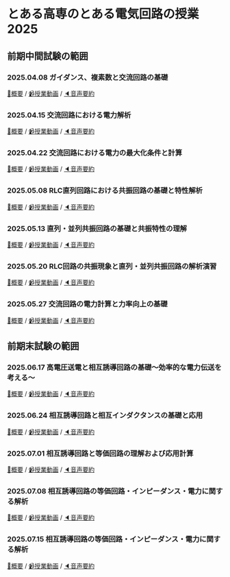 # とある高専のとある電気回路の授業 2025

## 前期中間試験の範囲
### 2025.04.08 ガイダンス、複素数と交流回路の基礎
[:blue_book:概要](https://github.com/naoya1110/electric_circuit_2_2025/blob/main/20250408.md) / 
[:video_camera:授業動画](https://kosenjp.sharepoint.com/sites/039R73ESII/_layouts/15/embed.aspx?UniqueId=d04c620c-f40d-4ef4-91c7-2246e009207f&embed=%7B%22ust%22%3Atrue%2C%22hv%22%3A%22CopyEmbedCode%22%7D&referrer=StreamWebApp&referrerScenario=EmbedDialog.Create) / 
[:speaker:音声要約](https://kosenjp.sharepoint.com/sites/039R73ESII/_layouts/15/embed.aspx?UniqueId=96705804-0173-4cb8-ae4d-38094052f9a9&embed=%7B%22ust%22%3Atrue%2C%22hv%22%3A%22CopyEmbedCode%22%7D&referrer=StreamWebApp&referrerScenario=EmbedDialog.Create)

### 2025.04.15 交流回路における電力解析
[:blue_book:概要](https://github.com/naoya1110/electric_circuit_2_2025/blob/main/20250415.md) / 
[:video_camera:授業動画](https://kosenjp.sharepoint.com/sites/039R73ESII/_layouts/15/embed.aspx?UniqueId=28739e23-c3ef-4fe7-a726-f567805cd984&embed=%7B%22ust%22%3Atrue%2C%22hv%22%3A%22CopyEmbedCode%22%7D&referrer=StreamWebApp&referrerScenario=EmbedDialog.Create) / 
[:speaker:音声要約](https://kosenjp.sharepoint.com/sites/039R73ESII/_layouts/15/embed.aspx?UniqueId=247d0baa-6f09-4071-a314-f5951de51a10&embed=%7B%22ust%22%3Atrue%2C%22hv%22%3A%22CopyEmbedCode%22%7D&referrer=StreamWebApp&referrerScenario=EmbedDialog.Create)

### 2025.04.22 交流回路における電力の最大化条件と計算
[:blue_book:概要](https://github.com/naoya1110/electric_circuit_2_2025/blob/main/20250422.md) / 
[:video_camera:授業動画](https://kosenjp.sharepoint.com/sites/039R73ESII/_layouts/15/embed.aspx?UniqueId=627b08f4-504a-4a9f-8a29-46353d89ded6&embed=%7B%22ust%22%3Atrue%2C%22hv%22%3A%22CopyEmbedCode%22%7D&referrer=StreamWebApp&referrerScenario=EmbedDialog.Create) / 
[:speaker:音声要約](https://kosenjp.sharepoint.com/sites/039R73ESII/_layouts/15/embed.aspx?UniqueId=a76cc514-d3bb-497d-89e3-ca70e47750c2&embed=%7B%22ust%22%3Atrue%2C%22hv%22%3A%22CopyEmbedCode%22%7D&referrer=StreamWebApp&referrerScenario=EmbedDialog.Create)

### 2025.05.08 RLC直列回路における共振回路の基礎と特性解析
[:blue_book:概要](https://github.com/naoya1110/electric_circuit_2_2025/blob/main/20250508.md) / 
[:video_camera:授業動画](https://kosenjp.sharepoint.com/sites/039R73ESII/_layouts/15/embed.aspx?UniqueId=d1112b22-c750-4b81-ae01-2c062cdf0826&embed=%7B%22ust%22%3Atrue%2C%22hv%22%3A%22CopyEmbedCode%22%7D&referrer=StreamWebApp&referrerScenario=EmbedDialog.Create) / 
[:speaker:音声要約](https://kosenjp.sharepoint.com/sites/039R73ESII/_layouts/15/embed.aspx?UniqueId=25a3abe7-467c-4967-8b5b-bce4ec9f37ab&embed=%7B%22ust%22%3Atrue%2C%22hv%22%3A%22CopyEmbedCode%22%7D&referrer=StreamWebApp&referrerScenario=EmbedDialog.Create)

### 2025.05.13 直列・並列共振回路の基礎と共振特性の理解
[:blue_book:概要](https://github.com/naoya1110/electric_circuit_2_2025/blob/main/20250513.md) / 
[:video_camera:授業動画](https://kosenjp.sharepoint.com/sites/039R73ESII/_layouts/15/embed.aspx?UniqueId=d1112b22-c750-4b81-ae01-2c062cdf0826&embed=%7B%22ust%22%3Atrue%2C%22hv%22%3A%22CopyEmbedCode%22%7D&referrer=StreamWebApp&referrerScenario=EmbedDialog.Create) / 
[:speaker:音声要約](https://kosenjp.sharepoint.com/sites/039R73ESII/_layouts/15/embed.aspx?UniqueId=25a3abe7-467c-4967-8b5b-bce4ec9f37ab&embed=%7B%22ust%22%3Atrue%2C%22hv%22%3A%22CopyEmbedCode%22%7D&referrer=StreamWebApp&referrerScenario=EmbedDialog.Create)

### 2025.05.20 RLC回路の共振現象と直列・並列共振回路の解析演習
[:blue_book:概要](https://github.com/naoya1110/electric_circuit_2_2025/blob/main/20250520.md) / 
[:video_camera:授業動画](https://kosenjp.sharepoint.com/sites/039R73ESII/_layouts/15/embed.aspx?UniqueId=1d3856e0-0ee1-4902-b2b0-62ee686da2b4&embed=%7B%22ust%22%3Atrue%2C%22hv%22%3A%22CopyEmbedCode%22%7D&referrer=StreamWebApp&referrerScenario=EmbedDialog.Create) / 
[:speaker:音声要約](https://kosenjp.sharepoint.com/sites/039R73ESII/_layouts/15/embed.aspx?UniqueId=e2a1ba34-a524-46b5-b65d-76acf5583a48&embed=%7B%22ust%22%3Atrue%2C%22hv%22%3A%22CopyEmbedCode%22%7D&referrer=StreamWebApp&referrerScenario=EmbedDialog.Create)

### 2025.05.27 交流回路の電力計算と力率向上の基礎
[:blue_book:概要](https://github.com/naoya1110/electric_circuit_2_2025/blob/main/20250527.md) / 
[:video_camera:授業動画](https://kosenjp.sharepoint.com/sites/039R73ESII/_layouts/15/embed.aspx?UniqueId=9dde8369-9012-409f-8d1e-d6f516c3f99c&embed=%7B%22ust%22%3Atrue%2C%22hv%22%3A%22CopyEmbedCode%22%7D&referrer=StreamWebApp&referrerScenario=EmbedDialog.Create) / 
[:speaker:音声要約](https://kosenjp.sharepoint.com/sites/039R73ESII/_layouts/15/embed.aspx?UniqueId=549bbdf5-4d44-4223-925a-c0805901b6c3&embed=%7B%22ust%22%3Atrue%2C%22hv%22%3A%22CopyEmbedCode%22%7D&referrer=StreamWebApp&referrerScenario=EmbedDialog.Create)

## 前期末試験の範囲
### 2025.06.17 高電圧送電と相互誘導回路の基礎〜効率的な電力伝送を考える〜
[:blue_book:概要](https://github.com/naoya1110/electric_circuit_2_2025/blob/main/20250617.md) / 
[:video_camera:授業動画](https://kosenjp.sharepoint.com/sites/039R73ESII/_layouts/15/embed.aspx?UniqueId=264ac332-44af-4eef-9fea-81000af43f05&embed=%7B%22ust%22%3Atrue%2C%22hv%22%3A%22CopyEmbedCode%22%7D&referrer=StreamWebApp&referrerScenario=EmbedDialog.Create) / 
[:speaker:音声要約](https://kosenjp.sharepoint.com/sites/039R73ESII/_layouts/15/embed.aspx?UniqueId=1156cafa-d982-4799-9c55-7aa1bb39106a&embed=%7B%22ust%22%3Atrue%2C%22hv%22%3A%22CopyEmbedCode%22%7D&referrer=StreamWebApp&referrerScenario=EmbedDialog.Create)

### 2025.06.24 相互誘導回路と相互インダクタンスの基礎と応用
[:blue_book:概要](https://github.com/naoya1110/electric_circuit_2_2025/blob/main/20250624.md) / 
[:video_camera:授業動画](https://kosenjp.sharepoint.com/sites/039R73ESII/_layouts/15/embed.aspx?UniqueId=fd1f0a83-9469-482a-bb64-64ffb64d8a5b&embed=%7B%22ust%22%3Atrue%2C%22hv%22%3A%22CopyEmbedCode%22%7D&referrer=StreamWebApp&referrerScenario=EmbedDialog.Create) / 
[:speaker:音声要約](https://kosenjp.sharepoint.com/sites/039R73ESII/_layouts/15/embed.aspx?UniqueId=11b9976f-6655-400a-aa70-0e4f173aa874&embed=%7B%22ust%22%3Atrue%2C%22hv%22%3A%22CopyEmbedCode%22%7D&referrer=StreamWebApp&referrerScenario=EmbedDialog.Create)

### 2025.07.01 相互誘導回路と等価回路の理解および応用計算
[:blue_book:概要](https://github.com/naoya1110/electric_circuit_2_2025/blob/main/20250701.md) / 
[:video_camera:授業動画](https://kosenjp.sharepoint.com/sites/039R73ESII/_layouts/15/embed.aspx?UniqueId=1173d6b8-4b22-497c-bee9-10fb41c92e80&embed=%7B%22ust%22%3Atrue%2C%22hv%22%3A%22CopyEmbedCode%22%7D&referrer=StreamWebApp&referrerScenario=EmbedDialog.Create) / 
[:speaker:音声要約](https://kosenjp.sharepoint.com/sites/039R73ESII/_layouts/15/embed.aspx?UniqueId=d68e91af-279d-4b61-a1b9-497a45186555&embed=%7B%22ust%22%3Atrue%2C%22hv%22%3A%22CopyEmbedCode%22%7D&referrer=StreamWebApp&referrerScenario=EmbedDialog.Create)

### 2025.07.08 相互誘導回路の等価回路・インピーダンス・電力に関する解析
[:blue_book:概要](https://github.com/naoya1110/electric_circuit_2_2025/blob/main/20250708.md) / 
[:video_camera:授業動画](https://kosenjp.sharepoint.com/sites/039R73ESII/_layouts/15/embed.aspx?UniqueId=cb9cfbd0-95f1-41d9-a23f-483d20946912&embed=%7B%22ust%22%3Atrue%2C%22hv%22%3A%22CopyEmbedCode%22%7D&referrer=StreamWebApp&referrerScenario=EmbedDialog.Create) / 
[:speaker:音声要約](https://kosenjp.sharepoint.com/sites/039R73ESII/_layouts/15/embed.aspx?UniqueId=4d31c1b6-c5d5-4f28-8607-6b8b220b8f00&embed=%7B%22ust%22%3Atrue%2C%22hv%22%3A%22CopyEmbedCode%22%7D&referrer=StreamWebApp&referrerScenario=EmbedDialog.Create)

### 2025.07.15 相互誘導回路の等価回路・インピーダンス・電力に関する解析
[:blue_book:概要](https://github.com/naoya1110/electric_circuit_2_2025/blob/main/20250715.md) / 
[:video_camera:授業動画](https://kosenjp.sharepoint.com/sites/039R73ESII/_layouts/15/embed.aspx?UniqueId=cb9cfbd0-95f1-41d9-a23f-483d20946912&embed=%7B%22ust%22%3Atrue%2C%22hv%22%3A%22CopyEmbedCode%22%7D&referrer=StreamWebApp&referrerScenario=EmbedDialog.Create) / 
[:speaker:音声要約](https://kosenjp.sharepoint.com/sites/039R73ESII/_layouts/15/embed.aspx?UniqueId=4d31c1b6-c5d5-4f28-8607-6b8b220b8f00&embed=%7B%22ust%22%3Atrue%2C%22hv%22%3A%22CopyEmbedCode%22%7D&referrer=StreamWebApp&referrerScenario=EmbedDialog.Create)
